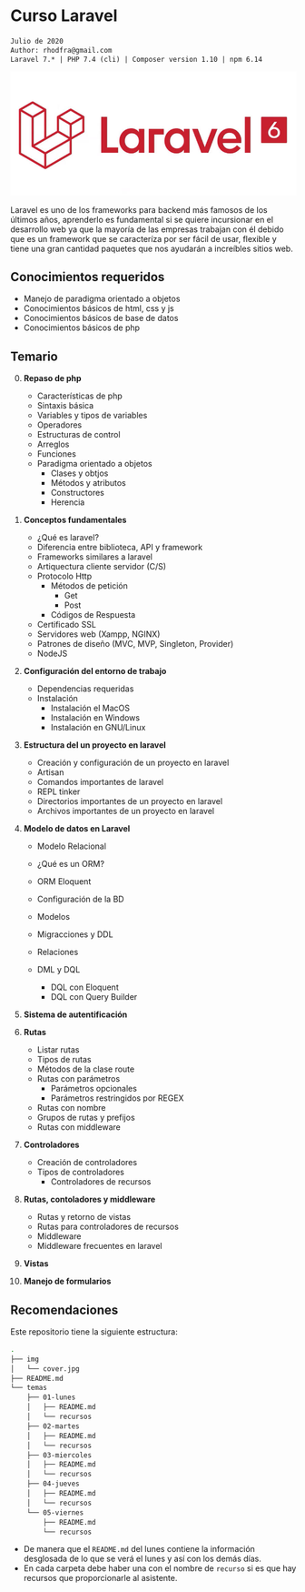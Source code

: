 # Curso Laravel

```shell
Julio de 2020
Author: rhodfra@gmail.com
Laravel 7.* | PHP 7.4 (cli) | Composer version 1.10 | npm 6.14
```

<p align="center">
    <img src="img/cover.jpg" alt=cover>
</p>

Laravel es uno de los frameworks para backend más famosos de los últimos años, aprenderlo es fundamental si se quiere incursionar en el desarrollo web ya que la mayoría de las empresas trabajan con él debido que es un framework que se caracteríza por ser fácil de usar, flexible y tiene una gran cantidad paquetes que nos ayudarán a increíbles sitios web.

## Conocimientos requeridos

- Manejo de paradigma orientado a objetos
- Conocimientos básicos de html, css y js
- Conocimientos básicos de base de datos
- Conocimientos básicos de php

## Temario

0. **Repaso de php**

   - Características de php
   - Sintaxis básica
   - Variables y tipos de variables
   - Operadores
   - Estructuras de control
   - Arreglos
   - Funciones
   - Paradigma orientado a objetos
     - Clases y obtjos
     - Métodos y atributos
     - Constructores
     - Herencia

1. **Conceptos fundamentales**

   - ¿Qué es laravel?
   - Diferencia entre biblioteca, API y framework
   - Frameworks similares a laravel
   - Artiquectura cliente servidor (C/S)
   - Protocolo Http
     - Métodos de petición
       - Get
       - Post
     - Códigos de Respuesta
   - Certificado SSL
   - Servidores web (Xampp, NGINX)
   - Patrones de diseño (MVC, MVP, Singleton, Provider)
   - NodeJS
   
2. **Configuración del entorno de trabajo**

   - Dependencias requeridas
   - Instalación
     - Instalación el MacOS
     - Instalación en Windows
     - Instalación en GNU/Linux

3. **Estructura del un proyecto en laravel**

   - Creación y configuración de un proyecto en laravel
   - Artisan
   - Comandos importantes de laravel
   - REPL tinker
   - Directorios importantes de un proyecto en laravel
   - Archivos importantes de un proyecto en laravel

4. **Modelo de datos en Laravel**

   - Modelo Relacional

   - ¿Qué es un ORM?
   - ORM Eloquent
   - Configuración de la BD
   - Modelos
   - Migracciones y DDL
   - Relaciones
   - DML y DQL
     - DQL con Eloquent
     - DQL con Query Builder

6. **Sistema de autentificación**

6. **Rutas**

   - Listar rutas
   - Tipos de rutas
   - Métodos de la clase route
   - Rutas con parámetros
     - Parámetros opcionales
     - Parámetros restringidos por REGEX
   - Rutas con nombre
   - Grupos de rutas y prefijos
   - Rutas con middleware

7. **Controladores**

   - Creación de controladores
   - Tipos de controladores
     - Controladores de recursos

8. **Rutas, contoladores y middleware**

   - Rutas y retorno de vistas
   - Rutas para controladores de recursos
   - Middleware
   - Middleware frecuentes en laravel

9. **Vistas**

10. **Manejo de formularios**

## Recomendaciones
Este repositorio tiene la siguiente estructura:

```bash
.
├── img
│   └── cover.jpg
├── README.md
└── temas
    ├── 01-lunes
    │   ├── README.md
    │   └── recursos
    ├── 02-martes
    │   ├── README.md
    │   └── recursos
    ├── 03-miercoles
    │   ├── README.md
    │   └── recursos
    ├── 04-jueves
    │   ├── README.md
    │   └── recursos
    └── 05-viernes
        ├── README.md
        └── recursos
```

* De manera que el `README.md` del lunes contiene la información desglosada de lo que se verá el lunes y así con los demás días.
* En cada carpeta debe haber una con el nombre de `recurso`  si es que hay recursos que proporcionarle al asistente.